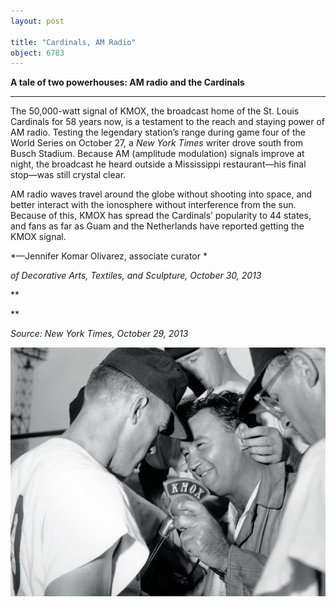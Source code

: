 ```yaml
---
layout: post

title: "Cardinals, AM Radio"
object: 6783
---
```

**A tale of two powerhouses: AM radio and the Cardinals**

****

The 50,000-watt signal of KMOX, the broadcast home of the St. Louis Cardinals for 58 years now, is a testament to the reach and staying power of AM radio. Testing the legendary station’s range during game four of the World Series on October 27, a *New York Times* writer drove south from Busch Stadium. Because AM (amplitude modulation) signals improve at night, the broadcast he heard outside a Mississippi restaurant—his final stop—was still crystal clear. 

AM radio waves travel around the globe without shooting into space, and better interact with the ionosphere without interference from the sun. Because of this, KMOX has spread the Cardinals’ popularity to 44 states, and fans as far as Guam and the Netherlands have reported getting the KMOX signal.

*—Jennifer Komar Olivarez, associate curator *

*of Decorative Arts, Textiles, and Sculpture, October 30, 2013*

**

**

*Source: New York Times, October 29, 2013*

![](../images/13.10.31_Olivarez_RadioEDIT-1.jpeg)
